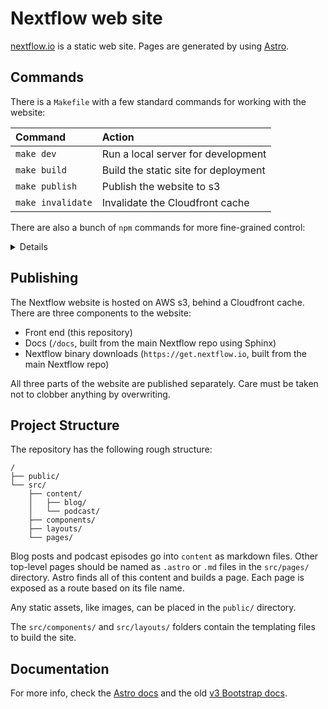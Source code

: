 # Nextflow web site

[nextflow.io](https://nextflow.io) is a static web site. Pages are generated by using [Astro](https://astro.build).

## Commands

There is a `Makefile` with a few standard commands for working with the website:

| Command           | Action                               |
| :---------------- | :----------------------------------- |
| `make dev`        | Run a local server for development   |
| `make build`      | Build the static site for deployment |
| `make publish`    | Publish the website to s3            |
| `make invalidate` | Invalidate the Cloudfront cache      |

There are also a bunch of `npm` commands for more fine-grained control:

<details>

| Command                   | Action                                           |
| :------------------------ | :----------------------------------------------- |
| `npm install`             | Installs dependencies                            |
| `npm run dev`             | Starts local dev server at `localhost:4321`      |
| `npm run build`           | Build your production site to `./dist/`          |
| `npm run preview`         | Preview your build locally, before deploying     |
| `npm run astro ...`       | Run CLI commands like `astro add`, `astro check` |
| `npm run astro -- --help` | Get help using the Astro CLI                     |

</details>

## Publishing

The Nextflow website is hosted on AWS s3, behind a Cloudfront cache. There are three components to the website:

- Front end (this repository)
- Docs (`/docs`, built from the main Nextflow repo using Sphinx)
- Nextflow binary downloads (`https://get.nextflow.io`, built from the main Nextflow repo)

All three parts of the website are published separately. Care must be taken not to clobber anything by overwriting.

## Project Structure

The repository has the following rough structure:

```text
/
├── public/
└── src/
    ├── content/
    │   ├── blog/
    │   └── podcast/
    ├── components/
    ├── layouts/
    └── pages/
```

Blog posts and podcast episodes go into `content` as markdown files. Other top-level pages should be named as `.astro` or `.md` files in the `src/pages/` directory. Astro finds all of this content and builds a page. Each page is exposed as a route based on its file name.

Any static assets, like images, can be placed in the `public/` directory.

The `src/components/` and `src/layouts/` folders contain the templating files to build the site.

## Documentation

For more info, check the [Astro docs](https://docs.astro.build)
and the old [v3 Bootstrap docs](https://getbootstrap.com/docs/3.4/).
